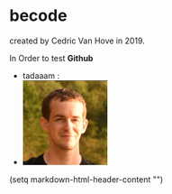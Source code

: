 # becode
created by Cedric Van Hove in 2019.  

In Order to test **Github**

  - tadaaam :
  - ![image de Cedric Van Hove](https://github.com/cevaho/becode/blob/master/ced.jpeg?raw=true)
  
(setq markdown-html-header-content
      "<style type='text/css'>
img{ width: 150px; }
</style>")
